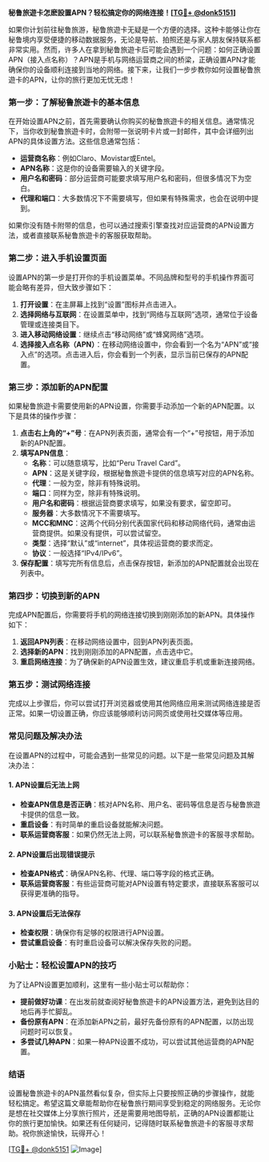 **秘鲁旅遊卡怎麽設置APN？轻松搞定你的网络连接！[[TG💪+ @donk5151](https://t.me/s/donk5151)]**

如果你计划前往秘鲁旅游，秘鲁旅遊卡无疑是一个方便的选择。这种卡能够让你在秘鲁境内享受便捷的移动数据服务，无论是导航、拍照还是与家人朋友保持联系都非常实用。然而，许多人在拿到秘鲁旅遊卡后可能会遇到一个问题：如何正确设置APN（接入点名称）？APN是手机与网络运营商之间的桥梁，正确设置APN才能确保你的设备顺利连接到当地的网络。接下来，让我们一步步教你如何设置秘鲁旅遊卡的APN，让你的旅行更加无忧无虑！

### 第一步：了解秘鲁旅遊卡的基本信息

在开始设置APN之前，首先需要确认你购买的秘鲁旅遊卡的相关信息。通常情况下，当你收到秘鲁旅遊卡时，会附带一张说明卡片或一封邮件，其中会详细列出APN的具体设置方法。这些信息通常包括：

- **运营商名称**：例如Claro、Movistar或Entel。
- **APN名称**：这是你的设备需要输入的关键字段。
- **用户名和密码**：部分运营商可能要求填写用户名和密码，但很多情况下为空白。
- **代理和端口**：大多数情况下不需要填写，但如果有特殊需求，也会在说明中提到。

如果你没有随卡附带的信息，也可以通过搜索引擎查找对应运营商的APN设置方法，或者直接联系秘鲁旅遊卡的客服获取帮助。

### 第二步：进入手机设置页面

设置APN的第一步是打开你的手机设置菜单。不同品牌和型号的手机操作界面可能会略有差异，但大致步骤如下：

1. **打开设置**：在主屏幕上找到“设置”图标并点击进入。
2. **选择网络与互联网**：在设置菜单中，找到“网络与互联网”选项，通常位于设备管理或连接类目下。
3. **进入移动网络设置**：继续点击“移动网络”或“蜂窝网络”选项。
4. **选择接入点名称（APN）**：在移动网络设置中，你会看到一个名为“APN”或“接入点”的选项。点击进入后，你会看到一个列表，显示当前已保存的APN配置。

### 第三步：添加新的APN配置

如果秘鲁旅遊卡需要使用新的APN设置，你需要手动添加一个新的APN配置。以下是具体的操作步骤：

1. **点击右上角的“+”号**：在APN列表页面，通常会有一个“+”号按钮，用于添加新的APN配置。
2. **填写APN信息**：
   - **名称**：可以随意填写，比如“Peru Travel Card”。
   - **APN**：这是关键字段，根据秘鲁旅遊卡提供的信息填写对应的APN名称。
   - **代理**：一般为空，除非有特殊说明。
   - **端口**：同样为空，除非有特殊说明。
   - **用户名和密码**：根据运营商要求填写，如果没有要求，留空即可。
   - **服务器**：大多数情况下不需要填写。
   - **MCC和MNC**：这两个代码分别代表国家代码和移动网络代码，通常由运营商提供。如果没有提供，可以尝试留空。
   - **类型**：选择“默认”或“internet”，具体视运营商的要求而定。
   - **协议**：一般选择“IPv4/IPv6”。
3. **保存配置**：填写完所有信息后，点击保存按钮，新添加的APN配置就会出现在列表中。

### 第四步：切换到新的APN

完成APN配置后，你需要将手机的网络连接切换到刚刚添加的新APN。具体操作如下：

1. **返回APN列表**：在移动网络设置中，回到APN列表页面。
2. **选择新的APN**：找到刚刚添加的APN配置，点击选中它。
3. **重启网络连接**：为了确保新的APN设置生效，建议重启手机或重新连接网络。

### 第五步：测试网络连接

完成以上步骤后，你可以尝试打开浏览器或使用其他网络应用来测试网络连接是否正常。如果一切设置正确，你应该能够顺利访问网页或使用社交媒体等应用。

### 常见问题及解决办法

在设置APN的过程中，可能会遇到一些常见的问题。以下是一些常见问题及其解决办法：

#### 1. APN设置后无法上网
- **检查APN信息是否正确**：核对APN名称、用户名、密码等信息是否与秘鲁旅遊卡提供的信息一致。
- **重启设备**：有时简单的重启设备就能解决问题。
- **联系运营商客服**：如果仍然无法上网，可以联系秘鲁旅遊卡的客服寻求帮助。

#### 2. APN设置后出现错误提示
- **检查APN格式**：确保APN名称、代理、端口等字段的格式正确。
- **联系运营商客服**：有些运营商可能对APN设置有特定要求，直接联系客服可以获得更准确的指导。

#### 3. APN设置后无法保存
- **检查权限**：确保你有足够的权限进行APN设置。
- **尝试重启设备**：有时重启设备可以解决保存失败的问题。

### 小贴士：轻松设置APN的技巧

为了让APN设置更加顺利，这里有一些小贴士可以帮助你：

- **提前做好功课**：在出发前就查阅好秘鲁旅遊卡的APN设置方法，避免到达目的地后再手忙脚乱。
- **备份原有APN**：在添加新APN之前，最好先备份原有的APN配置，以防出现问题时可以恢复。
- **多尝试几种APN**：如果一种APN设置不成功，可以尝试其他运营商的APN配置。

### 结语

设置秘鲁旅遊卡的APN虽然看似复杂，但实际上只要按照正确的步骤操作，就能轻松搞定。希望这篇文章能帮助你在秘鲁旅行期间享受到稳定的网络服务。无论你是想在社交媒体上分享旅行照片，还是需要用地图导航，正确的APN设置都能让你的旅行更加愉快。如果还有任何疑问，记得随时联系秘鲁旅遊卡的客服寻求帮助。祝你旅途愉快，玩得开心！

[[TG💪+ @donk5151](https://t.me/s/donk5151) ![Image](https://i.postimg.cc/rwNCRYN7/Snipaste-2025-04-30-17-27-05.png)]